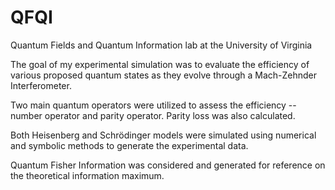 # QFQI
Quantum Fields and Quantum Information lab at the University of Virginia

The goal of my experimental simulation was to evaluate the efficiency of various proposed quantum states as they evolve through a Mach-Zehnder Interferometer.

Two main quantum operators were utilized to assess the efficiency -- number operator and parity operator. Parity loss was also calculated.

Both Heisenberg and Schrödinger models were simulated using numerical and symbolic methods to generate the experimental data.

Quantum Fisher Information was considered and generated for reference on the theoretical information maximum.
